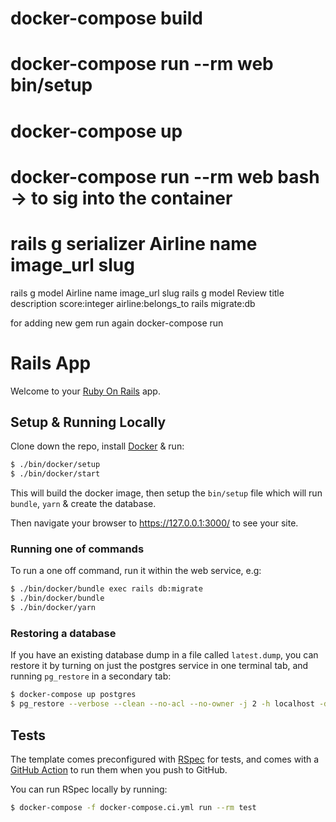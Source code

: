 # docker-compose build
# docker-compose run --rm web bin/setup
# docker-compose up
# docker-compose run --rm web bash -> to sig into the container 
# rails g serializer Airline name image_url slug 

rails g model Airline name image_url slug
rails g model Review title description score:integer airline:belongs_to 
rails migrate:db


for adding new gem run again docker-compose run



# Rails App

Welcome to your [Ruby On Rails](https://rubyonrails.org/) app.

## Setup & Running Locally

Clone down the repo, install [Docker](https://hub.docker.com/editions/community/docker-ce-desktop-mac/) & run:

```bash
$ ./bin/docker/setup
$ ./bin/docker/start
```

This will build the docker image, then setup the `bin/setup` file which will run `bundle`, `yarn` & create the database.

Then navigate your browser to https://127.0.0.1:3000/ to see your site.

### Running one of commands

To run a one off command, run it within the web service, e.g:

```bash
$ ./bin/docker/bundle exec rails db:migrate
$ ./bin/docker/bundle
$ ./bin/docker/yarn
```

### Restoring a database

If you have an existing database dump in a file called `latest.dump`, you can restore it by turning on just the postgres service in one terminal tab, and running `pg_restore` in a secondary tab:

```bash
$ docker-compose up postgres
$ pg_restore --verbose --clean --no-acl --no-owner -j 2 -h localhost -d App_development --username postgres latest.dump
```

## Tests

The template comes preconfigured with [RSpec](https://rspec.info/) for tests, and comes with a [GitHub Action](https://github.com/Ruby-Starter-Kits/Docker-Rails-Template/blob/master/.github/workflows/tests.yml) to run them when you push to GitHub.

You can run RSpec locally by running:

```bash
$ docker-compose -f docker-compose.ci.yml run --rm test
```
